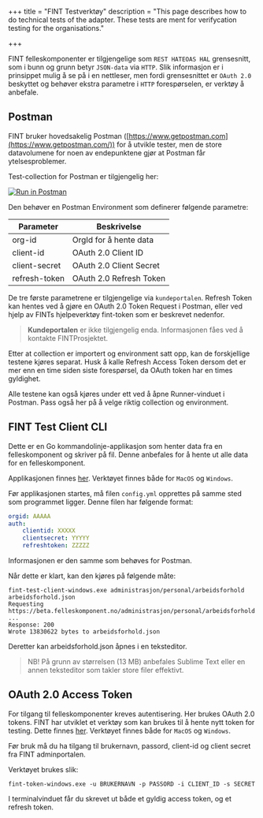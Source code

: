 +++
title = "FINT Testverktøy"
description = "This page describes how to do technical tests of the adapter. These tests are ment for verifycation testing for the organisations."

+++


FINT felleskomponenter er tilgjengelige som `REST HATEOAS HAL` grensesnitt, som i bunn og grunn betyr `JSON-data` via `HTTP`.
Slik informasjon er i prinsippet mulig å se på i en nettleser, men fordi grensesnittet er `OAuth 2.0` beskyttet og behøver ekstra parametre i `HTTP` forespørselen, er verktøy å anbefale.

## Postman

FINT bruker hovedsakelig Postman ([https://www.getpostman.com](https://www.getpostman.com/)) for å utvikle tester, men de store datavolumene for noen av endepunktene gjør at Postman får ytelsesproblemer.

Test-collection for Postman er tilgjengelig her: 

[![Run in Postman](https://run.pstmn.io/button.svg)](https://app.getpostman.com/run-collection/2cb3e170570e30391865)

Den behøver en Postman Environment som definerer følgende parametre:

| Parameter     | Beskrivelse             |
|---------------|-------------------------|
| org-id        | OrgId for å hente data  |
| client-id     | OAuth 2.0 Client ID     |
| client-secret | OAuth 2.0 Client Secret |
| refresh-token | OAuth 2.0 Refresh Token |

De tre første parametrene er tilgjengelige via `kundeportalen`. Refresh Token kan hentes ved å gjøre en OAuth 2.0 Token Request i Postman, eller ved hjelp av FINTs hjelpeverktøy fint-token som er beskrevet nedenfor.

>**Kundeportalen** er ikke tilgjengelig enda. Informasjonen fåes ved å kontakte FINTProsjektet.

Etter at collection er importert og environment satt opp, kan de forskjellige testene kjøres separat. Husk å kalle Refresh Access Token dersom det er mer enn en time siden siste forespørsel, da OAuth token har en times gyldighet.

Alle testene kan også kjøres under ett ved å åpne Runner-vinduet i Postman. Pass også her på å velge riktig collection og environment.


## FINT Test Client CLI

Dette er en Go kommandolinje-applikasjon som henter data fra en felleskomponent og skriver på fil. Denne anbefales for å hente ut alle data for en felleskomponent.

Applikasjonen finnes [her](https://github.com/FINTprosjektet/fint-test-client/releases). Verktøyet finnes både for `MacOS` og `Windows`.

Før applikasjonen startes, må filen `config.yml` opprettes på samme sted som programmet ligger.  Denne filen har følgende format:

```yml
orgid: AAAAA
auth:
    clientid: XXXXX
    clientsecret: YYYYY
    refreshtoken: ZZZZZ
```

Informasjonen er den samme som behøves for Postman.

Når dette er klart, kan den kjøres på følgende måte:

```shell
fint-test-client-windows.exe administrasjon/personal/arbeidsforhold arbeidsforhold.json
Requesting https://beta.felleskomponent.no/administrasjon/personal/arbeidsforhold ...
Response: 200
Wrote 13830622 bytes to arbeidsforhold.json
```

Deretter kan arbeidsforhold.json åpnes i en teksteditor.

>NB! På grunn av størrelsen (13 MB) anbefales Sublime Text eller en annen teksteditor som takler store filer effektivt.

## OAuth 2.0 Access Token

For tilgang til felleskomponenter kreves autentisering. Her brukes OAuth 2.0 tokens. FINT har utviklet et verktøy som kan brukes til å hente nytt token for testing.  Dette finnes [her](https://github.com/FINTprosjektet/fint-token/releases). Verktøyet finnes både for `MacOS` og `Windows`.

Før bruk må du ha tilgang til brukernavn, passord, client-id og client secret fra FINT adminportalen.

Verktøyet brukes slik:

```shell
fint-token-windows.exe -u BRUKERNAVN -p PASSORD -i CLIENT_ID -s SECRET
```

I terminalvinduet får du skrevet ut både et gyldig access token, og et refresh token.


